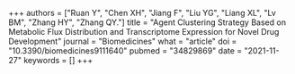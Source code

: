 +++
authors = ["Ruan Y", "Chen XH", "Jiang F", "Liu YG", "Liang XL", "Lv BM", "Zhang HY", "Zhang QY."]
title = "Agent Clustering Strategy Based on Metabolic Flux Distribution and Transcriptome Expression for Novel Drug Development"
journal = "Biomedicines"
what = "article"
doi = "10.3390/biomedicines9111640"
pubmed = "34829869"
date = "2021-11-27"
keywords = []
+++

